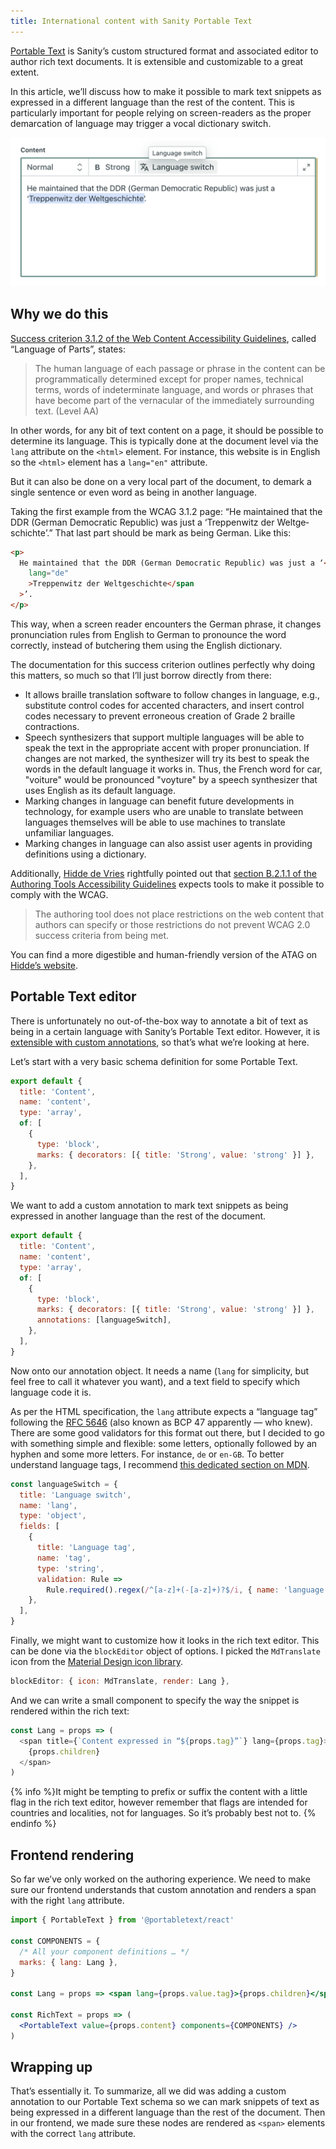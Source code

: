 ```yaml
---
title: International content with Sanity Portable Text
---
```


[Portable Text](https://www.sanity.io/docs/presenting-block-text) is Sanity’s custom structured format and associated editor to author rich text documents. It is extensible and customizable to a great extent.

In this article, we’ll discuss how to make it possible to mark text snippets as expressed in a different language than the rest of the content. This is particularly important for people relying on screen-readers as the proper demarcation of language may trigger a vocal dictionary switch.

![Screenshot of the rich text editor featuring a “Language switch” option](/assets/images/international-content-with-sanity-portable-text/rich-text.png)

## Why we do this

[Success criterion 3.1.2 of the Web Content Accessibility Guidelines](https://www.w3.org/TR/UNDERSTANDING-WCAG20/meaning-other-lang-id.html), called “Language of Parts”, states:

> The human language of each passage or phrase in the content can be programmatically determined except for proper names, technical terms, words of indeterminate language, and words or phrases that have become part of the vernacular of the immediately surrounding text. (Level AA)

In other words, for any bit of text content on a page, it should be possible to determine its language. This is typically done at the document level via the `lang` attribute on the `<html>` element. For instance, this website is in English so the `<html>` element has a `lang="en"` attribute.

But it can also be done on a very local part of the document, to demark a single sentence or even word as being in another language.

Taking the first example from the WCAG 3.1.2 page: “He maintained that the DDR (German Democratic Republic) was just a ‘<span lang="de">Treppenwitz der Weltgeschichte</span>’.” That last part should be mark as being German. Like this:

```html
<p>
  He maintained that the DDR (German Democratic Republic) was just a ‘<span
    lang="de"
    >Treppenwitz der Weltgeschichte</span
  >’.
</p>
```

This way, when a screen reader encounters the German phrase, it changes pronunciation rules from English to German to pronounce the word correctly, instead of butchering them using the English dictionary.

The documentation for this success criterion outlines perfectly why doing this matters, so much so that I’ll just borrow directly from there:

- It allows braille translation software to follow changes in language, e.g., substitute control codes for accented characters, and insert control codes necessary to prevent erroneous creation of Grade 2 braille contractions.
- Speech synthesizers that support multiple languages will be able to speak the text in the appropriate accent with proper pronunciation. If changes are not marked, the synthesizer will try its best to speak the words in the default language it works in. Thus, the French word for car, "voiture" would be pronounced "voyture" by a speech synthesizer that uses English as its default language.
- Marking changes in language can benefit future developments in technology, for example users who are unable to translate between languages themselves will be able to use machines to translate unfamiliar languages.
- Marking changes in language can also assist user agents in providing definitions using a dictionary.

Additionally, [Hidde de Vries](https://twitter.com/hdv) rightfully pointed out that [section B.2.1.1 of the Authoring Tools Accessibility Guidelines](https://www.w3.org/TR/ATAG20/#gl_b21) expects tools to make it possible to comply with the WCAG.

> The authoring tool does not place restrictions on the web content that authors can specify or those restrictions do not prevent WCAG 2.0 success criteria from being met.

You can find a more digestible and human-friendly version of the ATAG on [Hidde’s website](https://hidde.blog/content-creation-accessibility/).

## Portable Text editor

There is unfortunately no out-of-the-box way to annotate a bit of text as being in a certain language with Sanity’s Portable Text editor. However, it is [extensible with custom annotations](https://www.sanity.io/docs/customization#92d92c3189a3), so that’s what we’re looking at here.

Let’s start with a very basic schema definition for some Portable Text.

```js
export default {
  title: 'Content',
  name: 'content',
  type: 'array',
  of: [
    {
      type: 'block',
      marks: { decorators: [{ title: 'Strong', value: 'strong' }] },
    },
  ],
}
```

We want to add a custom annotation to mark text snippets as being expressed in another language than the rest of the document.

```js
export default {
  title: 'Content',
  name: 'content',
  type: 'array',
  of: [
    {
      type: 'block',
      marks: { decorators: [{ title: 'Strong', value: 'strong' }] },
      annotations: [languageSwitch],
    },
  ],
}
```

Now onto our annotation object. It needs a name (`lang` for simplicity, but feel free to call it whatever you want), and a text field to specify which language code it is.

As per the HTML specification, the `lang` attribute expects a “language tag” following the [RFC 5646](https://datatracker.ietf.org/doc/html/rfc5646) (also known as BCP 47 apparently — who knew). There are some good validators for this format out there, but I decided to go with something simple and flexible: some letters, optionally followed by an hyphen and some more letters. For instance, `de` or `en-GB`. To better understand language tags, I recommend [this dedicated section on MDN](https://developer.mozilla.org/en-US/docs/Web/HTML/Global_attributes/lang#language_tag_syntax).

```js
const languageSwitch = {
  title: 'Language switch',
  name: 'lang',
  type: 'object',
  fields: [
    {
      title: 'Language tag',
      name: 'tag',
      type: 'string',
      validation: Rule =>
        Rule.required().regex(/^[a-z]+(-[a-z]+)?$/i, { name: 'language tag' }),
    },
  ],
}
```

Finally, we might want to customize how it looks in the rich text editor. This can be done via the `blockEditor` object of options. I picked the `MdTranslate` icon from the [Material Design icon library](https://react-icons.github.io/react-icons/icons?name=md).

```js
blockEditor: { icon: MdTranslate, render: Lang },
```

And we can write a small component to specify the way the snippet is rendered within the rich text:

```js
const Lang = props => (
  <span title={`Content expressed in “${props.tag}”`} lang={props.tag}>
    {props.children}
  </span>
)
```

{% info %}It might be tempting to prefix or suffix the content with a little flag in the rich text editor, however remember that flags are intended for countries and localities, not for languages. So it’s probably best not to. {% endinfo %}

## Frontend rendering

So far we’ve only worked on the authoring experience. We need to make sure our frontend understands that custom annotation and renders a span with the right `lang` attribute.

```jsx
import { PortableText } from '@portabletext/react'

const COMPONENTS = {
  /* All your component definitions … */
  marks: { lang: Lang },
}

const Lang = props => <span lang={props.value.tag}>{props.children}</span>

const RichText = props => (
  <PortableText value={props.content} components={COMPONENTS} />
)
```

## Wrapping up

That’s essentially it. To summarize, all we did was adding a custom annotation to our Portable Text schema so we can mark snippets of text as being expressed in a different language than the rest of the document. Then in our frontend, we made sure these nodes are rendered as `<span>` elements with the correct `lang` attribute.
